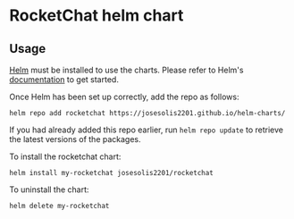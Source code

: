 # RocketChat helm chart
## Usage

[Helm](https://helm.sh) must be installed to use the charts.  Please refer to
Helm's [documentation](https://helm.sh/docs) to get started.

Once Helm has been set up correctly, add the repo as follows:
```
helm repo add rocketchat https://josesolis2201.github.io/helm-charts/
```

If you had already added this repo earlier, run `helm repo update` to retrieve
the latest versions of the packages.

To install the rocketchat chart:
```
helm install my-rocketchat josesolis2201/rocketchat
```

To uninstall the chart:
```
helm delete my-rocketchat
```
